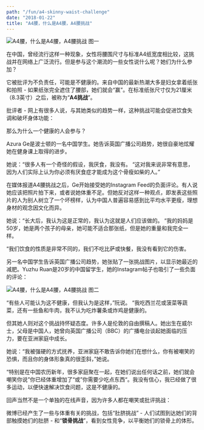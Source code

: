 ```yaml
---
path: "/fun/a4-skinny-waist-challenge"
date: "2018-01-22"
title: "A4腰，什么是A4腰，A4腰挑战"
---
```


![A4腰，什么是A4腰，A4腰挑战 图一　](http://p29kbvdka.bkt.clouddn.com/upload2/TIM20180122103111.jpg)   

在中国，曾经流行这样一种现象，女性将腰围尺寸与标准A4纸宽度相比较，这挑战并在网络上广泛流行。但是参与这个潮流的一些女性说什么呢？她们为什么参加？   

它被批评为不负责任，可能是不健康的。来自中国的最新热潮大多是妇女拿着纸张和拍照 - 如果纸张完全遮住了腰部，她们就会“赢”。在标准纸张尺寸仅为21厘米（8.3英寸）之后，被称为“**A4挑战**”。   

批评者 - 网上有很多人说，与其她类似的趋势一样，这种挑战可能会促进饮食失调和破坏身体功能：   

那么为什么一个健康的人会参与？   

Azura Ge是波士顿的一名中国学生。她告诉英国广播公司趋势，她很自豪地炫耀她在健身课上取得的进步。   

她说：“很多人有一个奇怪的假设，我厌食，我没有。 “这对我来说非常有意思，因为人们实际上认为你必须有厌食症才能成为这个骨瘦如柴的人。”   

在媒体报道A4腰挑战之后，Ge开始接受她的Instagram Feed的负面评论。有人说她应该把照片拍下来，或者说她体重不足。但她反对这样一种观点，即发表这些照片的人为别人树立了一个坏榜样，认为中国人普遍容易感到比平均水平更瘦，理想身材的观念因文化而异。   

她说：“长大后，我认为这是正常的，我认为这就是人们应该做的。 “我的妈妈是50岁，她是两个孩子的母亲，她可能不适合那张纸，但是她的重量和我完全一样。   

“我们饮食的性质是非常不同的，我们不吃比萨或快餐，我没有看到它的伤害。   

另一名中国学生告诉英国广播公司趋势，她张贴了一张挑战图片，以显示她最近的减肥。Yuzhu Ruan是20岁的中国留学生，她的Instagram帖子也吸引了一些负面的评论：   

![A4腰，什么是A4腰，A4腰挑战 图二　](http://p29kbvdka.bkt.clouddn.com/upload1/TIM20180122103038.jpg)      

“有些人可能认为这不健康，但我认为是这样，”阮说。 “我吃西兰花或菠菜等蔬菜，还有一些鱼和牛肉，我不认为吃炸薯条或炸鸡是健康的。   

但其她人则对这个挑战持怀疑态度。许多人是伦敦的自由撰稿人。她出生在威尔士，父母是中国人，她曾向英国广播公司（BBC）的广播电台谈起她面临的压力，要在亚洲家庭中成长。   

她说：“我被强硬的方式抚养，亚洲家庭不敢告诉你她们在想什么，你有被嘲笑的恐惧，而且你的身体形象真的很歪斜，”她说。   

“特别是在中国农历新年，很多家庭聚在一起，在她们说出任何话之前，她们就会嘲笑你说”你已经体重增加了“或”你需要少吃点东西“。我没有信心，我已经做了很多运动，以便快速解决饮食问题，这是不健康的。   

回声当然不是一个单独的在线声音，因为许多人都在嘲笑或批评挑战：   

微博已经产生了一些与体重有关的挑战，包括“肚脐挑战” - 人们试图到达她们的背部触摸她们的肚脐 - 和“**锁骨挑战**”，看到女性竞争，以平衡她们的锁骨上的体形。   

